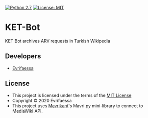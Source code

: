 [![Python 2.7](https://img.shields.io/badge/python-2.7-blue.svg)](https://www.python.org/downloads/release/python-270/) [![License: MIT](https://img.shields.io/badge/License-MIT-yellow.svg)](https://opensource.org/licenses/MIT)

# KET-Bot
KET Bot archives ARV requests in Turkish Wikipedia

## Developers
* [Evrifaessa](https://tr.wikipedia.org/wiki/User:Evrifaessa)

## License
* This project is licensed under the terms of the  [MIT License](https://choosealicense.com/licenses/mit/)
* Copyright © 2020 Evrifaessa
* This project uses [Mavrikant](https://tr.wikipedia.org/wiki/User:Mavrikant)'s Mavri.py mini-library to connect to MediaWiki API.
